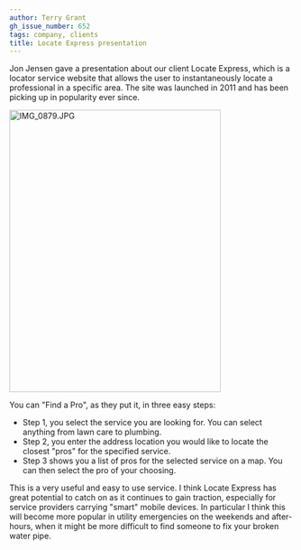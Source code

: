 ```yaml
---
author: Terry Grant
gh_issue_number: 652
tags: company, clients
title: Locate Express presentation
---
```


Jon Jensen gave a presentation about our client Locate Express, which is a locator service website that allows the user to instantaneously locate a professional in a specific area. The site was launched in 2011 and has been picking up in popularity ever since.

<a href="http://www.flickr.com/photos/80083124@N08/7375127410/" title="IMG_0879.JPG by endpoint920, on Flickr"><img alt="IMG_0879.JPG" height="500" src="/blog/2012/06/15/locate-express-jon-jenson-gave/image-0.jpeg" width="375"/></a>

You can "Find a Pro", as they put it, in three easy steps:

- Step 1, you select the service you are looking for. You can select anything from lawn care to plumbing.
- Step 2, you enter the address location you would like to locate the closest "pros" for the specified service.
- Step 3 shows you a list of pros for the selected service on a map. You can then select the pro of your choosing.

This is a very useful and easy to use service. I think Locate Express has great potential to catch on as it continues to gain traction, especially for service providers carrying "smart" mobile devices. In particular I think this will become more popular in utility emergencies on the weekends and after-hours, when it might be more difficult to find someone to fix your broken water pipe.
